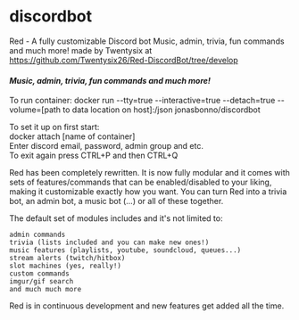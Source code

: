 # discordbot
Red - A fully customizable Discord bot
Music, admin, trivia, fun commands and much more!
made by Twentysix at https://github.com/Twentysix26/Red-DiscordBot/tree/develop

#### *Music, admin, trivia, fun commands and much more!*  

To run container: docker run --tty=true --interactive=true --detach=true --volume=[path to data location on host]:/json jonasbonno/discordbot

To set it up on first start: 
</br>docker attach [name of container]
</br>Enter discord email, password, admin group and etc.
</br>To exit again press CTRL+P and then CTRL+Q

Red has been completely rewritten. It is now fully modular and it comes with sets of features/commands that can be enabled/disabled to your liking, making it customizable exactly how you want.
You can turn Red into a trivia bot, an admin bot, a music bot (...) or all of these together.

The default set of modules includes and it's not limited to:

    admin commands
    trivia (lists included and you can make new ones!)
    music features (playlists, youtube, soundcloud, queues...)
    stream alerts (twitch/hitbox)
    slot machines (yes, really!)
    custom commands
    imgur/gif search
    and much much more

Red is in continuous development and new features get added all the time. 
